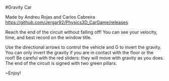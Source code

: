 #Gravity Car

Made by Andreu Rojas and Carlos Cabreira
https://github.com/Jergar92/Physics3D_CarGame/releases

Reach the end of the circuit without falling off! You can see your velocity, time, and best record on the window title.

Use the directional arrows to control the vehicle and G to invert the gravity. 
You can only invert the gravity if you are in contact with the floor or the roof!
Be careful with the red sliders: they will move with gravity as you does. 
The end of the circuit is signed with two green pillars.

~Enjoy!